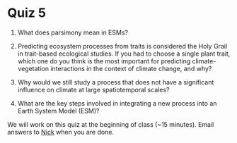 # Quiz 5

1. What does parsimony mean in ESMs?

2. Predicting ecosystem processes from traits is considered the Holy Grail in trait-based 
ecological studies. If you had to choose a single plant trait, which one do you think is 
the most important for predicting climate-vegetation interactions in the context of 
climate change, and why?

3. Why would we still study a process that does not have a significant influence on 
climate at large spatiotemporal scales?

4. What are the key steps involved in integrating a new process into an Earth System Model (ESM)?

We will work on this quiz at the beginning of class (~15 minutes).
Email answers to [Nick](emailto:nick.smith@ttu.edu) when you are done.